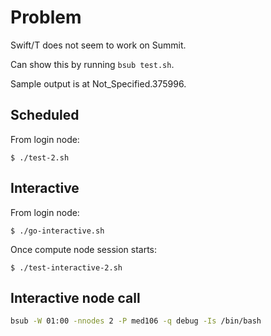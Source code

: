 # Problem

Swift/T does not seem to work on Summit.

Can show this by running `bsub test.sh`.

Sample output is at Not_Specified.375996.

## Scheduled

From login node:
```
$ ./test-2.sh
```

## Interactive

From login node:
```
$ ./go-interactive.sh
```

Once compute node session starts:
```
$ ./test-interactive-2.sh
```

## Interactive node call

```bash
bsub -W 01:00 -nnodes 2 -P med106 -q debug -Is /bin/bash
```
